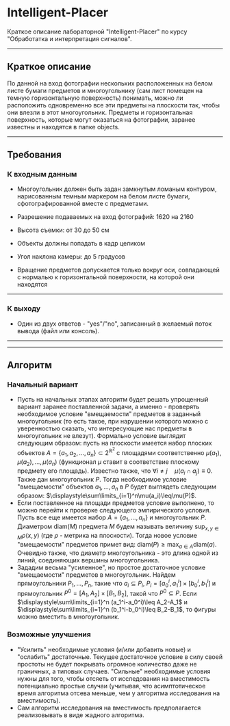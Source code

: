 # Intelligent-Placer

Краткое описание лабораторной "Intelligent-Placer" по курсу "Обработатка и интерпретация сигналов".
____
## Краткое описание

По данной на вход фотографии нескольких расположенных на белом листе бумаги предметов и многоугольнику (сам лист помещен на темную горизонтальную поверхность) понимать, можно ли расположить одновременно все эти предметы на плоскости так, чтобы они влезли в этот многоугольник. Предметы и горизонтальная поверхность, которые могут оказаться на фотографии, заранее известны и находятся в папке objects.
____
## Требования

### **К входным данным**

- Многоугольник должен быть задан замкнутым ломаным контуром, нарисованным темным маркером на белом листе бумаги, сфотографированной вместе с предметами.

- Разрешение подаваемых на вход фотографий: 1620 на 2160

- Высота съемки: от 30 до 50 см

- Объекты должны попадать в кадр целиком

- Угол наклона камеры: до 5 градусов 

- Вращение предметов допускается только вокруг оси, совпадающей с нормалью к горизонтальной поверхности, на которой они находятся
___
### **К выходу**

- Один из двух ответов - "yes"/"no", записанный в желаемый поток вывода (файл или консоль).
___
___

## Алгоритм

### **Начальный вариант**

- Пусть на начальных этапах алгоритм будет решать упрощенный вариант заранее поставленной задачи, а именно - проверять необходимое условие "вмещаемости" предметов в заданный многоугольник (то есть такое, при нарушении которого можно с уверенностью сказать, что интересующие нас предметы в многоугольник не влезут). Формально условие выглядит следующим образом: пусть на плоскости имеется набор плоских объектов $A=\{a_1, a_2, ..., a_n\}\subset 2^{\mathbb{R}^2}$ c площадями соответственно $\mu(a_1), \mu(a_2),...,\mu(a_n)$ (функционал $\mu$ ставит в соответствие плоскому предмету его площадь). Известно также, что $\forall i\neq j\quad \mu(a_i\cap a_j)\equiv0$. Также дан многоугольник $P$. Тогда необходимое условие "вмещаемости" объектов $a_1,...,a_n$ в $P$ будет выглядеть следующим образом: $\displaystyle\sum\limits_{i=1}^n\mu(a_i)\leq\mu(P)$.
- Если поставленное на площади предметов условие выполнено, то можно перейти к проверке следующего эмпирического условия. Пусть все еще имеется набор $A=\{a_1,...,a_n\}$ и многоугольник $P$. Диаметром $\text{diam}(M)$ предмета $M$ будем называть величину $\displaystyle\sup_{x,y\in M}\rho(x, y)$ (где $\rho$ - метрика на плоскости). Тогда новое условие "вмещаемости" предметов примет вид: $\text{diam}(P)\geq\displaystyle\max_{a\in A}\text{diam}(a)$. Очевидно также, что диаметр многоугольника - это длина одной из линий, соединяющих вершины многоугольника.
- Зададим весьма "усиленное", но простое достаточное условие "вмещаемости" предметов в многоугольник. Найдем прямоугольники $P_1, ..., P_n$, такие что $a_i\subseteq P_i$, $P_i=[a^i_0,\,a^i_1]\times [b^i_0,\, b^i_1]$ и прямоугольник $P^0=[A_1, A_2]\times[B_1, B_2]$, такой что $P^0\subseteq P$. Если $\displaystyle\sum\limits_{i=1}^n  (a_1^i-a_0^i)\leq A_2-A_1$ и $\displaystyle\sum\limits_{i=1}^n  (b_1^i-b_0^i)\leq B_2-B_1$, то фигуры можно вместить в многоугольник.

### **Возможные улучшения**
- "Усилить" необходимые условия (и/или добавить новые) и "ослабить" достаточные. Текущее достаточное условие в силу своей простоты не будет покрывать огромное количество даже не граничных, а типовых случаев. "Сильные" необходимые условия нужны для того, чтобы отсяеть от исследования на вместимость потенциально простые случаи (учитывая, что асимптотическое время алгоритма отсева меньше, чем у алгоритма исследования на вместимость).
- Сам алгоритм исследования на вместимость предполагается реализовывать в виде жадного алгоритма.
